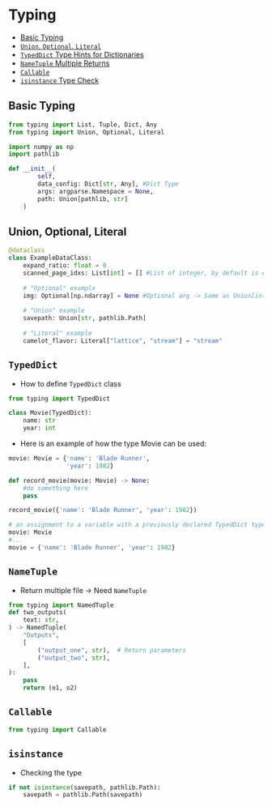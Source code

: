 # Typing
- [Basic Typing](#basic-typing)
- [`Union`, `Optional`, `Literal`](#union-optional-literal)
- [ `TypedDict` Type Hints for Dictionaries ](#typeddict)
- [`NameTuple` Multiple Returns](#nametuple)
- [`Callable`](#callable)
- [`isinstance` Type Check](#isinstance)


## Basic Typing
```Python
from typing import List, Tuple, Dict, Any
from typing import Union, Optional, Literal

import numpy as np
import pathlib

def __init__(
        self,
        data_config: Dict[str, Any], #Dict Type
        args: argparse.Namespace = None,
        path: Union[pathlib, str]
    )
```

## Union, Optional, Literal
```Python
@dataclass
class ExampleDataClass:
    expand_ratio: float = 0
    scanned_page_idxs: List[int] = [] #List of integer, by default is empty list
    
    # "Optional" example
    img: Optional[np.ndarray] = None #Optional arg -> Same as Union[int, None]
    
    # "Union" example 
    savepath: Union[str, pathlib.Path]
    
    # "Literal" example
    camelot_flavor: Literal["lattice", "stream"] = "stream"
```

## `TypedDict`
- How to define `TypedDict` class

```Python
from typing import TypedDict

class Movie(TypedDict):
    name: str
    year: int
```
- Here is an example of how the type Movie can be used:
```Python
movie: Movie = {'name': 'Blade Runner',
                'year': 1982}

def record_movie(movie: Movie) -> None: 
    #do something here
    pass

record_movie({'name': 'Blade Runner', 'year': 1982})

# an assignment to a variable with a previously declared TypedDict type
movie: Movie
#...
movie = {'name': 'Blade Runner', 'year': 1982}


```

## `NameTuple`
- Return multiple file -> Need `NameTuple`
```Python
from typing import NamedTuple
def two_outputs(
    text: str,
) -> NamedTuple(
    "Outputs",
    [
        ("output_one", str),  # Return parameters
        ("output_two", str),
    ],
):
    pass
    return (o1, o2)
```
## `Callable`
```Python
from typing import Callable
```
## `isinstance`
- Checking the type
```Python
if not isinstance(savepath, pathlib.Path):
    savepath = pathlib.Path(savepath)
```


